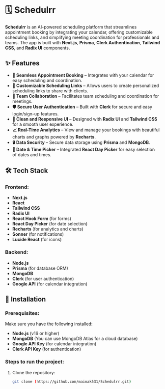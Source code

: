 # 🗓️ Schedulrr

**Schedulrr** is an AI-powered scheduling platform that streamlines appointment booking by integrating your calendar, offering customizable scheduling links, and simplifying meeting coordination for professionals and teams. The app is built with **Next.js**, **Prisma**, **Clerk Authentication**, **Tailwind CSS**, and **Radix UI** components.

## ✨ Features  
- **📅 Seamless Appointment Booking** – Integrates with your calendar for easy scheduling and coordination.  
- **🔗 Customizable Scheduling Links** – Allows users to create personalized scheduling links to share with clients.  
- **👥 Team Collaboration** – Facilitates team scheduling and coordination for meetings.  
- **🛡️ Secure User Authentication** – Built with **Clerk** for secure and easy login/sign-up features.  
- **🎨 Clean and Responsive UI** – Designed with **Radix UI** and **Tailwind CSS** for a smooth user experience.  
- **📈 Real-Time Analytics** – View and manage your bookings with beautiful charts and graphs powered by **Recharts**.  
- **🔒 Data Security** – Secure data storage using **Prisma** and **MongoDB**.  
- **📅 Date & Time Picker** – Integrated **React Day Picker** for easy selection of dates and times.

## 🛠 Tech Stack  

### Frontend:  
- **Next.js**  
- **React**  
- **Tailwind CSS**  
- **Radix UI**  
- **React Hook Form** (for forms)  
- **React Day Picker** (for date selection)  
- **Recharts** (for analytics and charts)  
- **Sonner** (for notifications)  
- **Lucide React** (for icons)  

### Backend:  
- **Node.js**  
- **Prisma** (for database ORM)  
- **MongoDB**  
- **Clerk** (for user authentication)  
- **Google API** (for calendar integration)  

## 🚀 Installation

### **Prerequisites:**
Make sure you have the following installed:

- **Node.js** (v16 or higher)
- **MongoDB** (You can use MongoDB Atlas for a cloud database)
- **Google API Key** (for calendar integration)
- **Clerk API Key** (for authentication)

### **Steps to run the project:**

1. Clone the repository:
   ```bash
   git clone (https://github.com/mainak531/Schedulrr.git)
